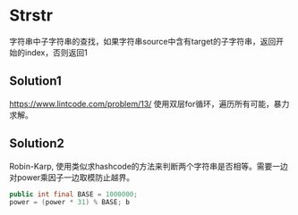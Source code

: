 # Strstr

字符串中子字符串的查找，如果字符串source中含有target的子字符串，返回开始的index，否则返回1

## Solution1
https://www.lintcode.com/problem/13/
使用双层for循环，遍历所有可能，暴力求解。

## Solution2
Robin-Karp, 使用类似求hashcode的方法来判断两个字符串是否相等。需要一边对power乘因子一边取模防止越界。
```java
public int final BASE = 1000000;
power = (power * 31) % BASE; b                                          
```